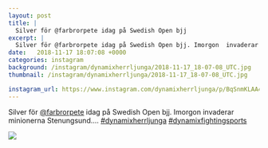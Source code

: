 ```yaml
---
layout: post
title: |
  Silver för @farbrorpete idag på Swedish Open bjj
excerpt: |
  Silver för @farbrorpete idag på Swedish Open bjj. Imorgon  invaderar minionerna Stenungsund....  
date:   2018-11-17 18:07:08 +0000
categories: instagram
background: /instagram/dynamixherrljunga/2018-11-17_18-07-08_UTC.jpg
thumbnail: /instagram/dynamixherrljunga/2018-11-17_18-07-08_UTC.jpg

instagram_url: https://www.instagram.com/dynamixherrljunga/p/BqSnmKLAA4U
---
```

Silver för [@farbrorpete](https://www.instagram.com/farbrorpete/) idag på Swedish Open bjj. Imorgon  invaderar minionerna Stenungsund.... [#dynamixherrljunga](https://www.instagram.com/explore/tags/dynamixherrljunga/) [#dynamixfightingsports](https://www.instagram.com/explore/tags/dynamixfightingsports/)



<img src='{{ site.baseurl }}/instagram/dynamixherrljunga/2018-11-17_18-07-08_UTC.jpg' class='img-fluid' />
